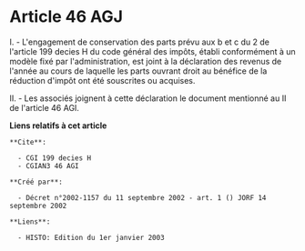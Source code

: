 # Article 46 AGJ

I. - L'engagement de conservation des parts prévu aux b et c du 2 de l'article 199 decies H du code général des impôts,
établi conformément à un modèle fixé par l'administration, est joint à la déclaration des revenus de l'année au cours de
laquelle les parts ouvrant droit au bénéfice de la réduction d'impôt ont été souscrites ou acquises.

II. - Les associés joignent à cette déclaration le document mentionné au II de l'article 46 AGI.

**Liens relatifs à cet article**

	**Cite**:

	  - CGI 199 decies H
	  - CGIAN3 46 AGI

	**Créé par**:

	  - Décret n°2002-1157 du 11 septembre 2002 - art. 1 () JORF 14 septembre 2002

	**Liens**:

	  - HISTO: Edition du 1er janvier 2003
